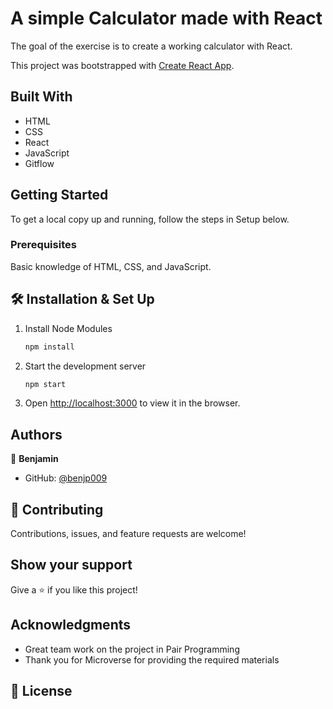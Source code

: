# A simple Calculator made with React

The goal of the exercise is to create a working calculator with React.

This project was bootstrapped with [Create React App](https://github.com/facebook/create-react-app).

## Built With

- HTML
- CSS
- React
- JavaScript
- Gitflow

## Getting Started
To get a local copy up and running, follow the steps in Setup below.

### Prerequisites
Basic knowledge of HTML, CSS, and JavaScript.

## 🛠 Installation & Set Up

1. Install Node Modules

   ```sh
   npm install
   ```

2. Start the development server

   ```sh
   npm start
   ```

3. Open [http://localhost:3000](http://localhost:3000) to view it in the browser.

## Authors

👤 **Benjamin**

- GitHub: [@benjp009](https://github.com/benjp009)

## 🤝 Contributing

Contributions, issues, and feature requests are welcome!

## Show your support

Give a ⭐️ if you like this project!

## Acknowledgments

- Great team work on the project in Pair Programming
- Thank you for Microverse for providing the required materials

## 📝 License
